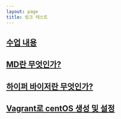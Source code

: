 ```yaml
---
layout: page
title: 링크 테스트
---
```


## [수업 내용](/darktemi90/day10.md)

## [MD란 무엇인가?](/darktemi90/_posts/class.markdown)

## [하이퍼 바이저란 무엇인가?](/darktemi90/hyper.md)

## [Vagrant로 centOS 생성 및 설정](/darktemi90/centos.md)
